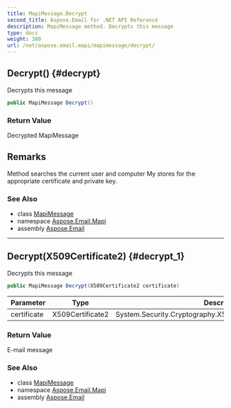 ```yaml
---
title: MapiMessage.Decrypt
second_title: Aspose.Email for .NET API Reference
description: MapiMessage method. Decrypts this message
type: docs
weight: 380
url: /net/aspose.email.mapi/mapimessage/decrypt/
---
```

## Decrypt() {#decrypt}

Decrypts this message

```csharp
public MapiMessage Decrypt()
```

### Return Value

Decrypted MapiMessage

## Remarks

Method searches the current user and computer My stores for the appropriate certificate and private key.

### See Also

* class [MapiMessage](../)
* namespace [Aspose.Email.Mapi](../../mapimessage/)
* assembly [Aspose.Email](../../../)

---

## Decrypt(X509Certificate2) {#decrypt_1}

Decrypts this message

```csharp
public MapiMessage Decrypt(X509Certificate2 certificate)
```

| Parameter | Type | Description |
| --- | --- | --- |
| certificate | X509Certificate2 | System.Security.Cryptography.X509Certificates.X509Certificate2 |

### Return Value

E-mail message

### See Also

* class [MapiMessage](../)
* namespace [Aspose.Email.Mapi](../../mapimessage/)
* assembly [Aspose.Email](../../../)



